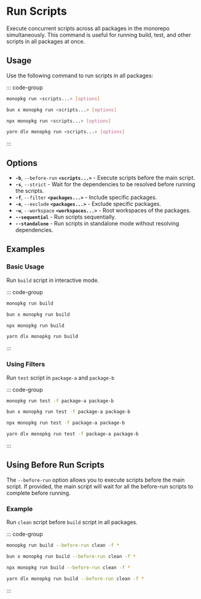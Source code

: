 # Run Scripts

Execute concurrent scripts across all packages in the monorepo simultaneously. This command is useful for running build,
test, and other scripts in all packages at once.

## Usage

Use the following command to run scripts in all packages:

::: code-group

```bash [Global]
monopkg run <scripts...> [options]
```

```bash [Bun]
bun x monopkg run <scripts...> [options]
```

```bash [NPM]
npx monopkg run <scripts...> [options]
```

```bash [Yarn]
yarn dlx monopkg run <scripts...> [options]
```

:::

## Options

- **`-b`**, `--before-run` **`<scripts...>`** - Execute scripts before the main script.
- **`-s`**, `--strict` - Wait for the dependencies to be resolved before running the scripts.
- **`-f`**, `--filter` **`<packages...>`** - Include specific packages.
- **`-e`**, `--exclude` **`<packages...>`** - Exclude specific packages.
- **`-w`**, `--workspace` **`<workspaces...>`** - Root workspaces of the packages.
- **`--sequential`** - Run scripts sequentially.
- **`--standalone`** - Run scripts in standalone mode without resolving dependencies.

## Examples

### Basic Usage

Run `build` script in interactive mode.

::: code-group

```bash [Global]
monopkg run build
```

```bash [Bun]
bun x monopkg run build
```

```bash [NPM]
npx monopkg run build
```

```bash [Yarn]
yarn dlx monopkg run build
```

:::

### Using Filters

Run `test` script in `package-a` and `package-b`

::: code-group

```bash [Global]
monopkg run test -f package-a package-b
```

```bash [Bun]
bun x monopkg run test -f package-a package-b
```

```bash [NPM]
npx monopkg run test -f package-a package-b
```

```bash [Yarn]
yarn dlx monopkg run test -f package-a package-b
```

:::

## Using Before Run Scripts

The `--before-run` option allows you to execute scripts before the main script. If provided, the main script will wait for all the before-run scripts to complete before running. 

### Example

Run `clean` script before `build` script in all packages.

::: code-group

```bash [Global]
monopkg run build --before-run clean -f *
```

```bash [Bun]
bun x monopkg run build --before-run clean -f *
```

```bash [NPM]
npx monopkg run build --before-run clean -f *
```

```bash [Yarn]
yarn dlx monopkg run build --before-run clean -f *
```

:::
